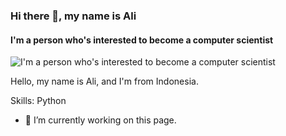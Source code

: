 ### Hi there 👋, my name is Ali
#### I'm a person who's interested to become a computer scientist
![I'm a person who's interested to become a computer scientist](https://arturssmirnovs.github.io/github-profile-readme-generator/images/banner.png)

Hello, my name is Ali, and I'm from Indonesia.

Skills: Python

- 🔭 I’m currently working on this page. 
